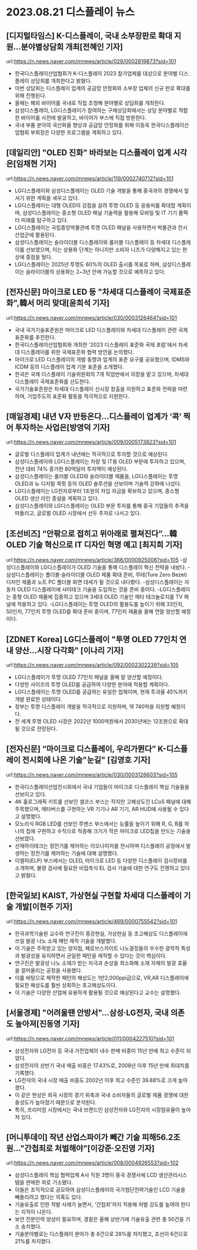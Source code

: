 # 2023.08.21 디스플레이 뉴스

## [디지털타임스] K-디스플레이, 국내 소부장판로 확대 지원…분야별상담회 개최[전혜인 기자]
url:https://n.news.naver.com/mnews/article/029/0002819873?sid=101
- 한국디스플레이산업협회가 K-디스플레이 2023 참가업체를 대상으로 분야별 디스플레이 상담회를 개최한다고 밝혔다.
- 이번 상담회는 디스플레이 업계의 공급망 안정화와 소부장 업체의 신규 판로 확대를 위해 진행된다.
- 올해는 해외 바이어를 국내로 직접 초청해 분야별로 상담회를 개최한다.
- 삼성디스플레이, LG디스플레이가 참여하는 구매상담회에서는 상담 분야별로 적합한 바이어를 사전에 발굴하고, 바이어가 부스에 직접 방문한다.
- 국내 부품 분야의 국산화율 향상과 공급망 안정화를 위해 이동욱 한국디스플레이산업협회 부회장은 다양한 프로그램을 계획하고 있다.

## [데일리안] "OLED 진화" 바라보는 디스플레이 업계 시각은[임채현 기자]
url:https://n.news.naver.com/mnews/article/119/0002740712?sid=101
- LG디스플레이와 삼성디스플레이는 OLED 기술 개발을 통해 중국과의 경쟁에서 앞서기 위한 계획을 세우고 있다.
- LG디스플레이는 대형 OLED의 강점을 살려 투명 OLED 등 응용처를 확대할 계획이며, 삼성디스플레이는 중소형 OLED 패널 기술력을 활용해 모바일 및 IT 기기 폼팩터 미래를 탐구하고 있다.
- LG디스플레이는 국립중앙박물관에 투명 OLED 패널을 사용하면서 박물관과 전시 산업군에 활용된다.
- 삼성디스플레이는 슬라이더블 디스플레이와 롤러블 디스플레이 등 차세대 디스플레이를 선보였으며, 이는 상용화 단계는 아니지만 소비자 니즈가 다양해지고 있는 현상에 중점을 뒀다.
- LG디스플레이는 2025년 투명도 60%의 OLED 출시를 목표로 하며, 삼성디스플레이는 슬라이더블의 상용화는 2~3년 안에 가능할 것으로 예측하고 있다.

## [전자신문] 마이크로 LED 등 "차세대 디스플레이 국제표준화",韓서 머리 맞대[윤희석 기자]
url:https://n.news.naver.com/mnews/article/030/0003126464?sid=101
- 국내 국가기술표준원은 마이크로 LED 디스플레이와 차세대 디스플레이 관련 국제표준화를 추진한다.
- 한국디스플레이산업협회와 개최한 '2023 디스플레이 표준화 국제 포럼'에서 차세대 디스플레이를 위한 국제표준화 협력 방안을 논의했다.
- 마이크로 LED 디스플레이의 개발 동향과 업계의 표준 요구를 공유했으며, IDMS와 ICDM 등의 디스플레이 업계 기본 표준을 소개했다.
- 한국은 국제 디스플레이 기술위원회의 7개 작업반에서 의장을 맡고 있으며, 차세대 디스플레이 국제표준화를 선도한다.
- 국가기술표준원은 차세대 디스플레이 신시장 창출을 지원하고 표준화 전략을 마련하며, 기업주도의 표준화 활동을 적극적으로 지원한다.

## [매일경제] 내년 V자 반등온다…디스플레이 업계가 ‘콕’ 찍어 투자하는 사업은[방영덕 기자]
url:https://n.news.naver.com/mnews/article/009/0005173823?sid=101
- 글로벌 디스플레이 업계가 내년에는 적극적으로 투자할 것으로 예상된다.
- 삼성디스플레이와 LG디스플레이는 차량 및 IT용 OLED 부문에 투자하고 있으며, 전년 대비 74% 증가한 80억달러 투자액이 예상된다.
- 삼성디스플레이는 롤러블 OLED와 슬라이더블 제품을, LG디스플레이는 투명 OLED과 뉴 디지털 콕핏 등의 OLED 솔루션을 선보이며 기술력 강화에 나섰다.
- LG디스플레이는 LG전자로부터 1조원의 차입 자금을 확보하고 있으며, 중소형 OLED 생산 라인 증설을 계획하고 있다.
- 삼성디스플레이와 LG디스플레이는 OLED 부문 투자를 통해 중국 기업들의 추격을 따돌리고, 글로벌 OLED 시장에서 선두 주자로 나서고 있다.

## [조선비즈] “안팎으로 접히고 위아래로 펼쳐진다”…韓 OLED 기술 혁신으로 IT 디자인 혁명 예고 [최지희 기자]
url:https://n.news.naver.com/mnews/article/366/0000925006?sid=105
-삼성디스플레이와 LG디스플레이가 OLED 기술을 통해 디스플레이 혁신 전략을 내놨다.
-삼성디스플레이는 폴더블·슬라이더블 OLED 제품 확대 준비, 무테(Ture Zero Bezel) 디자인 제품과 노트 PC 폴더블 화면 대세가 될 것으로 내다봤다.
-삼성디스플레이는 자동차 OLED 디스플레이에 샤이테크 기술을 도입하는 것을 준비 중이다.
-LG디스플레이는 중형 OLED 제품에 집중하고 있으며 3세대 OLED 기술인 메타 테크놀로지를 TV 패널에 적용하고 있다.
-LG디스플레이는 투명 OLED의 활용도를 높이기 위해 33인치, 50인치, 77인치 투명 OLED를 확대 준비 중이며, 77인치 제품을 올해 연말 양산할 예정이다.

## [ZDNET Korea] LG디스플레이 "투명 OLED 77인치 연내 양산…시장 다각화" [이나리 기자]
url:https://n.news.naver.com/mnews/article/092/0002302239?sid=105
- LG디스플레이가 투명 OLED 77인치 패널을 올해 말 양산할 예정이다.
- 다양한 사이즈의 투명 OLED를 공급하여 다양한 분야에 적용할 계획이다.
- LG디스플레이는 투명 OLED를 공급하는 유일한 업체이며, 현재 투과율 45%까지 개발 완료한 상태이다.
- 정부는 투명 디스플레이 개발을 적극적으로 지원하며, 약 740억을 지원할 예정이다.
- 전 세계 투명 OLED 시장은 2022년 1000억원에서 2030년에는 12조원으로 확대될 것으로 전망된다.

## [전자신문] “마이크로 디스플레이, 우리가뛴다” K-디스플레이 전시회에 나온 기술"눈길" [김영호 기자]
url:https://n.news.naver.com/mnews/article/030/0003126603?sid=105
- 한국디스플레이산업전시회에서 국내 기업들이 마이크로 디스플레이 핵심 기술들을 선보이고 있다.
- 4K 홀로그래픽 키트를 선보인 셀코스 부스는 작지만 고해상도인 LCoS 패널에 대해 주목했으며, 메타버스를 구현하는 VR 기기나 AR 기기, AR HUD에 사용될 수 있다고 설명했다.
- 모노리식 RGB LED를 선보인 루멘스 부스에서는 능률을 높이기 위해 R, G, B를 하나의 칩에 구현하고 수직으로 적층해 크기가 작은 마이크로 LED칩을 만드는 기술을 선보였다.
- 선재하이테크는 정전기를 제어하는 이오나이저를 전시하며 디스플레이 공정에서 발생하는 정전기를 제어하는 기술에 대해 설명했다.
- 이엘피(ELP) 부스에서는 OLED, 마이크로 LED 등 다양한 디스플레이 검사장비를 소개하며, 불량 검사에 필요한 비접촉식 EL 검사 기술에 대한 연구도 진행하고 있다고 밝혔다.

## [한국일보] KAIST, 가상현실 구현할 차세대 디스플레이 기술 개발[이현주 기자]
url:https://n.news.naver.com/mnews/article/469/0000755542?sid=101
- 한국과학기술원 교수와 연구진이 증강현실, 가상현실 등 초고해상도 디스플레이에 쓰일 발광 나노 소재 패턴 제작 기술을 개발했다.
- 이 기술은 주목받고 있는 양자점, 페로브스카이트 나노결정들의 우수한 광학적 특성과 발광성을 유지하면서 균일한 패턴을 제작할 수 있다는 것이 핵심이다.
- 연구진은 발광성 나노 소재가 받는 자극과 손상을 최소화해 소재 자체의 발광 효율을 끌어올리는 공정을 사용했다.
- 이를 바탕으로 제작한 패턴의 해상도는 1만2,000ppi급으로, VR,AR 디스플레이에 필요한 해상도를 훨씬 상회하는 초고해상도이다.
- 이 기술은 다양한 산업에 유용하게 활용될 것으로 예상된다고 교수는 설명했다.

## [서울경제] "어려울땐 안방서"…삼성·LG전자, 국내 의존도 높아져[진동영 기자]
url:https://n.news.naver.com/mnews/article/011/0004227510?sid=101
- 삼성전자와 LG전자 등 국내 가전업체의 내수 판매 비중이 15년 만에 최고 수준이 되었다.
- 삼성전자의 상반기 국내 매출 비중은 17.43%로, 2008년 이후 15년 만에 최대치를 기록했다.
- LG전자의 국내 시장 매출 비중도 2002년 이후 최고 수준인 39.88%로 크게 높아졌다.
- 이 같은 현상은 외국 시장의 경기 위축과 국내 소비자들의 글로벌 제품 경쟁에 대한 충성도가 높아졌기 때문으로 분석된다.
- 특히, 프리미엄 시장에서는 국내 브랜드인 삼성전자와 LG전자의 시장점유율이 높아져 있다.

## [머니투데이] 작년 산업스파이가 빼간 기술 피해56.2조원…"간첩죄로 처벌해야"[이강준·오진영 기자]
url:https://n.news.naver.com/mnews/article/008/0004926553?sid=102
- 삼성디스플레이 핵심 협력업체 A사 직원 3명이 중국 경쟁사에 LCD 생산관리시스템을 판매한 죄로 기소됐다.
- 이들은 조직적으로 공모하여 삼성디스플레이의 국가첨단전략기술인 LCD 기술을 빼돌리려고 했다는 의혹도 있다.
- 기술유출로 인한 적발 사례가 늘면서, '간첩죄'까지 적용해 처벌 강도를 높여야 한다는 지적이 나온다.
- 보안 전문인력 양성이 필요하며, 경찰은 올해 상반기에 기술유출 관련 총 50건을 기소 송치했다.
- 기술분야별로는 디스플레이 분야가 총 8건으로 28%를 차지했고, 조선이 6건으로 21%를 차지했다.